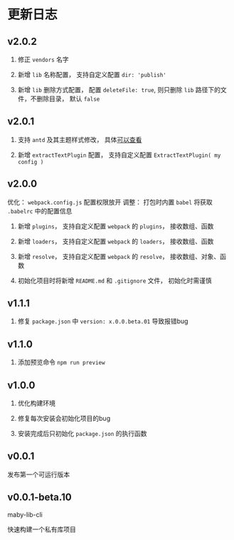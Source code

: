 更新日志
=========

v2.0.2
------

1. 修正 `vendors` 名字

2. 新增 `lib` 名称配置， 支持自定义配置 `dir: 'publish'`

3. 新增 `lib` 删除方式配置， 配置 `deleteFile: true`, 则只删除 `lib` 路径下的文件，不删除目录， 默认 `false`

v2.0.1
------

1. 支持 `antd` 及其主题样式修改， 具体[可以查看](https://github.com/Liuqing650/maby-lib-cli/blob/master/README.md)

2. 新增 `extractTextPlugin` 配置， 支持自定义配置 `ExtractTextPlugin( my config )`

v2.0.0
------

优化： `webpack.config.js` 配置权限放开
调整： 打包时内置 `babel` 将获取 `.babelrc` 中的配置信息

1. 新增 `plugins`， 支持自定义配置 `webpack` 的 `plugins`， 接收数组、函数

2. 新增 `loaders`， 支持自定义配置 `webpack` 的 `loaders`， 接收数组、函数

3. 新增 `resolve`， 支持自定义配置 `webpack` 的 `resolve`， 接收数组、对象、函数

4. 初始化项目时将新增 `README.md` 和 `.gitignore` 文件， 初始化时需谨慎

v1.1.1
------

1. 修复 `package.json` 中 `version: x.0.0.beta.01` 导致报错bug

v1.1.0
------

1. 添加预览命令 `npm run preview`

v1.0.0
------

1. 优化构建环境

2. 修复每次安装会初始化项目的bug

3. 安装完成后只初始化 `package.json` 的执行函数

v0.0.1
------

发布第一个可运行版本

v0.0.1-beta.10
------

maby-lib-cli

快速构建一个私有库项目
